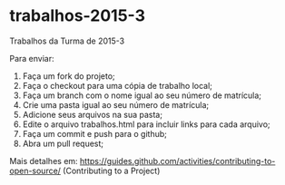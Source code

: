 # trabalhos-2015-3
Trabalhos da Turma de 2015-3

Para enviar: 

1. Faça um fork do projeto;
2. Faça o checkout para uma cópia de trabalho local;
3. Faça um branch com o nome igual ao seu número de matrícula;
4. Crie uma pasta igual ao seu número de matrícula;
5. Adicione seus arquivos na sua pasta;
6. Edite o arquivo trabalhos.html para incluir links para cada arquivo;
7. Faça um commit e push para o github;
8. Abra um pull request;

Mais detalhes em: https://guides.github.com/activities/contributing-to-open-source/ (Contributing to a Project)

